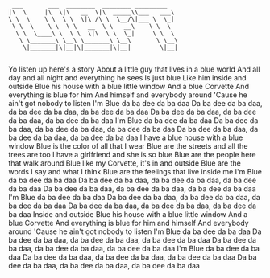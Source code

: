 ```
 ___       ___  ________  ________ _________   
|\  \     |\  \|\   __  \|\  _____\\___   ___\ 
\ \  \    \ \  \ \  \|\ /\ \  \__/\|___ \  \_| 
 \ \  \    \ \  \ \   __  \ \   __\    \ \  \  
  \ \  \____\ \  \ \  \|\  \ \  \_|     \ \  \ 
   \ \_______\ \__\ \_______\ \__\       \ \__\
    \|_______|\|__|\|_______|\|__|        \|__|
                                               
```

Yo listen up here's a story
About a little guy that lives in a blue world
And all day and all night and everything he sees Is just blue
Like him inside and outside
Blue his house with a blue little window
And a blue Corvette
And everything is blue for him
And himself and everybody around
'Cause he ain't got nobody to listen
I'm Blue da ba dee da ba daa
Da ba dee da ba daa, da ba dee da ba daa, da ba dee da ba daa
Da ba dee da ba daa, da ba dee da ba daa, da ba dee da ba daa
I'm Blue da ba dee da ba daa
Da ba dee da ba daa, da ba dee da ba daa, da ba dee da ba daa
Da ba dee da ba daa, da ba dee da ba daa, da ba dee da ba daa
I have a blue house with a blue window
Blue is the color of all that I wear
Blue are the streets and all the trees are too
I have a girlfriend and she is so blue
Blue are the people here that walk around
Blue like my Corvette, it's in and outside
Blue are the words I say and what I think
Blue are the feelings that live inside me
I'm Blue da ba dee da ba daa
Da ba dee da ba daa, da ba dee da ba daa, da ba dee da ba daa
Da ba dee da ba daa, da ba dee da ba daa, da ba dee da ba daa
I'm Blue da ba dee da ba daa
Da ba dee da ba daa, da ba dee da ba daa, da ba dee da ba daa
Da ba dee da ba daa, da ba dee da ba daa, da ba dee da ba daa
Inside and outside
Blue his house with a blue little window
And a blue Corvette
And everything is blue for him and himself
And everybody around
'Cause he ain't got nobody to listen
I'm Blue da ba dee da ba daa
Da ba dee da ba daa, da ba dee da ba daa, da ba dee da ba daa
Da ba dee da ba daa, da ba dee da ba daa, da ba dee da ba daa
I'm Blue da ba dee da ba daa
Da ba dee da ba daa, da ba dee da ba daa, da ba dee da ba daa
Da ba dee da ba daa, da ba dee da ba daa, da ba dee da ba daa